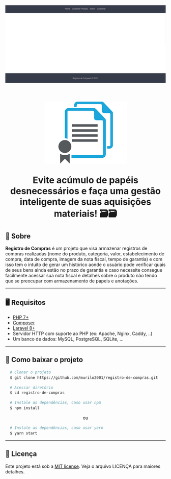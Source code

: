 <div align="center">
    <img src="./public/img/overview.gif">
</div>
<br>
<h1 align="center">
    <img src="./public/img/logo.png">
    <p>Evite acúmulo de papéis desnecessários e faça uma gestão inteligente de suas aquisições materiais! 🗃🗃</p>
</h1>

## 🏮 Sobre

**Registro de Compras** é um projeto que visa armazenar registros de compras realizadas (nome do produto, categoria, valor, estabelecimento de compra, data de compra, imagem da nota fiscal, tempo de garantia) e com isso tem o intuito de gerar um histórico aonde o usuário pode verificar quais de seus bens ainda estão no prazo de garantia e caso necessite consegue facilmente acessar sua nota fiscal e detalhes sobre o produto não tendo que se preocupar com armazenamento de papeis e anotações.

---

## 🖥 Requisitos

- [PHP 7+](https://www.php.net/downloads)
- [Composer](https://getcomposer.org/download/)
- [Laravel 8+](https://laravel.com/docs/4.2/installation#install-laravel)
- Servidor HTTP com suporte ao PHP (ex: Apache, Nginx, Caddy, ..)
- Um banco de dados: MySQL, PostgreSQL, SQLite, ...

---

## 📂 Como baixar o projeto

```bash 
  # Clonar o projeto
  $ git clone https://github.com/murilo2001/registro-de-compras.git
````

```bash 
  # Acessar diretório
  $ cd registro-de-compras
````

```bash 
  # Instale as dependências, caso usar npm
  $ npm install
````

<p align="center">ou</p>

```bash 
  # Instale as dependências, caso usar yarn
  $ yarn start
````
---

## 📄 Licença
Este projeto está sob a [MIT license](https://opensource.org/licenses/MIT). Veja o arquivo LICENÇA para maiores detalhes.
